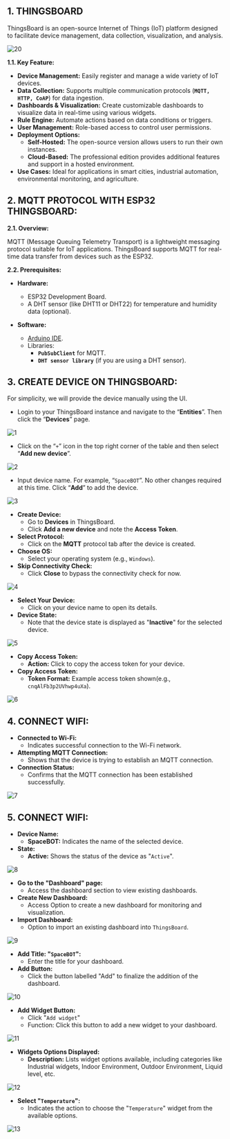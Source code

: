 ## 1. THINGSBOARD

ThingsBoard is an open-source Internet of Things (IoT) platform designed to facilitate device management, data collection, visualization, and analysis.

![20](images/20.jpg)

**1.1. Key Feature:**

* **Device Management:** Easily register and manage a wide variety of IoT devices.
* **Data Collection:** Supports multiple communication protocols (**`MQTT, HTTP, CoAP`**) for data ingestion.
* **Dashboards & Visualization:** Create customizable dashboards to visualize data in real-time using various widgets.
*	**Rule Engine:** Automate actions based on data conditions or triggers.
*	**User Management:** Role-based access to control user permissions.
*	**Deployment Options:**
    * **Self-Hosted:** The open-source version allows users to run their own instances.
    * **Cloud-Based:** The professional edition provides additional features and support in a hosted environment.
*	**Use Cases:** Ideal for applications in smart cities, industrial automation, environmental monitoring, and agriculture.

## 2. MQTT PROTOCOL WITH ESP32 THINGSBOARD:

**2.1.	Overview:**

MQTT (Message Queuing Telemetry Transport) is a lightweight messaging protocol suitable for IoT applications. ThingsBoard supports MQTT for real-time data transfer from devices such as the ESP32.

**2.2. Prerequisites:**

* **Hardware:**
  * ESP32 Development Board.
  * A DHT sensor (like DHT11 or DHT22) for temperature and humidity data (optional).
 
* **Software:**
  * [Arduino IDE](https://www.arduino.cc/en/software).
  * Libraries:
    * **`PubSubClient`** for MQTT.
    * **`DHT sensor library`** (if you are using a DHT sensor).


## 3. CREATE DEVICE ON THINGSBOARD:

For simplicity, we will provide the device manually using the UI.

   * Login to your ThingsBoard instance and navigate to the “**Entities**”. Then click the “**Devices**” page.

   ![1](images/1.jpg)

   * Click on the “`+`” icon in the top right corner of the table and then select “**Add new device**”.

   ![2](images/2.jpg)

   * Input device name. For example, “`SpaceBOT`”. No other changes required at this time. Click “**Add**” to add the device.

   ![3](images/3.jpg)

   * **Create Device:**
     * Go to **Devices** in ThingsBoard.
     * Click **Add a new device** and note the **Access Token**.
   * **Select Protocol:**
     * Click on the **MQTT** protocol tab after the device is created.
   * **Choose OS:**
     * Select your operating system (e.g., `Windows`).
   * **Skip Connectivity Check:**
     * Click **Close** to bypass the connectivity check for now.
    
   ![4](images/4.jpg)

   * **Select Your Device:**
     * Click on your device name to open its details.
   * **Device State:**
     * Note that the device state is displayed as "**Inactive**" for the selected device.
    
   ![5](images/5.jpg)

   * **Copy Access Token:**
     * **Action:** Click to copy the access token for your device.
   * **Copy Access Token:**
     * **Token Format:** Example access token shown(e.g., `cnqAlFb3p2UVhwp4uXa`).
    
   ![6](images/6.jpg)

## 4. CONNECT WIFI:

   * **Connected to Wi-Fi:**
     * Indicates successful connection to the Wi-Fi network.
   * **Attempting MQTT Connection:**
     * Shows that the device is trying to establish an MQTT connection.
   * **Connection Status:**
     * Confirms that the MQTT connection has been established successfully.
    
   ![7](images/7.jpg)

## 5. CONNECT WIFI:

   * **Device Name:**
     * **SpaceBOT:** Indicates the name of the selected device.
   * **State:**
     * **Active:** Shows the status of the device as "`Active`".
    
   ![8](images/8.jpg)

   * **Go to the "Dashboard" page:**
     * Access the dashboard section to view existing dashboards.
   * **Create New Dashboard:**
     * Access Option to create a new dashboard for monitoring and visualization.
   * **Import Dashboard:**
     * Option to import an existing dashboard into `ThingsBoard`.
    
   ![9](images/9.jpg)

   * **Add Title: "`SpaceBOT`":**
     * Enter the title for your dashboard.
   * **Add Button:**
     * Click the button labelled "Add" to finalize the addition of the dashboard.
    
   ![10](images/10.jpg)

   * **Add Widget Button:**
     * Click "`Add widget`"
     * Function: Click this button to add a new widget to your dashboard.
    
   ![11](images/11.jpg)

   * **Widgets Options Displayed:**
     * **Description:** Lists widget options available, including categories like Industrial widgets, Indoor Environment, Outdoor Environment, Liquid level, etc.

   ![12](images/12.jpg)

   * **Select "`Temperature`":**
     * Indicates the action to choose the "`Temperature`" widget from the available options.
    
   ![13](images/13.jpg)
